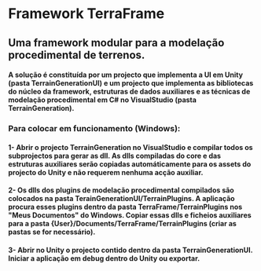 # Framework TerraFrame
## Uma framework modular para a modelação procedimental de terrenos.

#### A solução é constituída por um projecto que implementa a UI em Unity (pasta TerrainGenerationUI) e um projecto que implementa as bibliotecas do núcleo da framework, estruturas de dados auxiliares e as técnicas de modelação procedimental em C# no VisualStudio (pasta TerrainGeneration).

### Para colocar em funcionamento (Windows):
#### 1- Abrir o projecto TerrainGeneration no VisualStudio e compilar todos os subprojectos para gerar as dll. As dlls compiladas do core e das estruturas auxiliares serão copiadas automáticamente para os assets do projecto do Unity e não requerem nenhuma acção auxiliar.
#### 2- Os dlls dos plugins de modelação procedimental compilados são colocados na pasta TerainGenerationUI/TerrainPlugins. A aplicação procura esses plugins dentro da pasta TerraFrame/TerrainPlugins nos "Meus Documentos" do Windows. Copiar essas dlls e ficheios auxiliares para a pasta {User}/Documents/TerraFrame/TerrainPlugins (criar as pastas se for necessário).
#### 3- Abrir no Unity o projecto contido dentro da pasta TerrainGenerationUI. Iniciar a aplicação em debug dentro do Unity ou exportar. 
